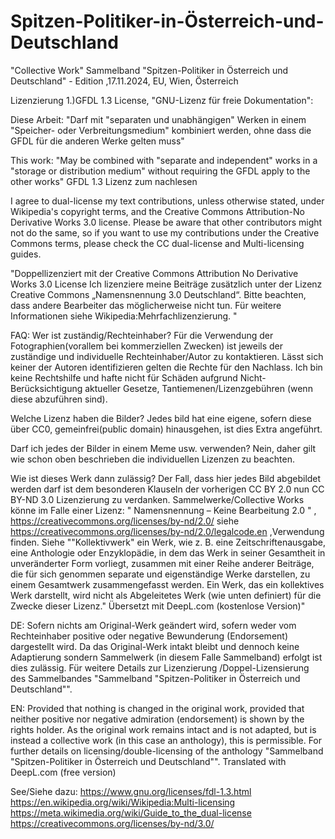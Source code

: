 # Spitzen-Politiker-in-Österreich-und-Deutschland
"Collective Work" Sammelband "Spitzen-Politiker in Österreich und Deutschland" - Edition ,17.11.2024, EU, Wien, Österreich

Lizenzierung
1.)GFDL 1.3 License, "GNU-Lizenz für freie Dokumentation":

Diese Arbeit:
"Darf mit "separaten und unabhängigen" Werken in einem "Speicher- oder Verbreitungsmedium" kombiniert werden, ohne dass die GFDL für die anderen Werke gelten muss"

This work: "May be combined with "separate and independent" works in a "storage or distribution medium" without requiring the GFDL apply to the other works"
GFDL 1.3 Lizenz zum nachlesen

I agree to dual-license my text contributions, unless otherwise stated, under Wikipedia's copyright terms, and the Creative Commons Attribution-No Derivative Works 3.0 license. Please be aware that other contributors might not do the same, so if you want to use my contributions under the Creative Commons terms, please check the CC dual-license and Multi-licensing guides. 


"Doppellizenziert mit der Creative Commons Attribution No Derivative Works 3.0 License Ich lizenziere meine Beiträge zusätzlich unter der Lizenz Creative Commons „Namensnennung 3.0 Deutschland“. Bitte beachten, dass andere Bearbeiter das möglicherweise nicht tun. Für weitere Informationen siehe Wikipedia:Mehrfachlizenzierung. "

FAQ:
Wer ist zuständig/Rechteinhaber?
Für die Verwendung der Fotographien(vorallem bei kommerziellen Zwecken) ist jeweils der zuständige und individuelle Rechteinhaber/Autor zu kontaktieren.
Lässt sich keiner der Autoren identifizieren gelten die Rechte für den Nachlass.
Ich bin keine Rechtshilfe und hafte nicht für Schäden aufgrund Nicht-Berücksichtigung aktueller Gesetze, Tantiemenen/Lizenzgebühren (wenn diese abzuführen sind).

Welche Lizenz haben die Bilder?
Jedes bild hat eine eigene, sofern diese über CC0, gemeinfrei(public domain) hinausgehen, ist dies Extra angeführt.

Darf ich jedes der Bilder in einem Meme usw. verwenden?
Nein, daher gilt wie schon oben beschrieben die individuellen Lizenzen zu beachten.

Wie ist dieses Werk dann zulässig?
Der Fall, dass hier jedes Bild abgebildet werden darf ist  dem besonderen Klauseln der vorherigen CC BY 2.0 nun CC BY-ND 3.0 Lizenzierung zu verdanken.
Sammelwerke/Collective Works könne im Falle einer Lizenz: " Namensnennung – Keine Bearbeitung 2.0 " , https://creativecommons.org/licenses/by-nd/2.0/ 
siehe https://creativecommons.org/licenses/by-nd/2.0/legalcode.en ,Verwendung finden.
Siehe ""Kollektivwerk" ein Werk, wie z. B. eine Zeitschriftenausgabe, eine Anthologie oder 
Enzyklopädie, in dem das Werk in seiner Gesamtheit in unveränderter Form vorliegt, 
zusammen mit einer Reihe anderer Beiträge, die für sich genommen separate und 
eigenständige Werke darstellen, zu einem Gesamtwerk zusammengefasst werden. 
 Ein Werk, das ein kollektives Werk darstellt, wird nicht als 
Abgeleitetes Werk (wie unten definiert) für die Zwecke dieser Lizenz." Übersetzt mit DeepL.com (kostenlose Version)"

DE: Sofern nichts am Original-Werk geändert wird, sofern weder vom Rechteinhaber positive oder negative Bewunderung (Endorsement) dargestellt wird.
Da das Original-Werk intakt bleibt und dennoch keine Adaptierung sondern Sammelwerk (in diesem Falle Sammelband) erfolgt ist dies zulässig.
Für weitere Details zur Lizenzierung /Doppel-Lizensierung des Sammelbandes "Sammelband "Spitzen-Politiker in Österreich und Deutschland"".

EN: Provided that nothing is changed in the original work, provided that neither positive nor negative admiration (endorsement) is shown by the rights holder.
As the original work remains intact and is not adapted, but is instead a collective work (in this case an anthology), this is permissible.
For further details on licensing/double-licensing of the anthology "Sammelband "Spitzen-Politiker in Österreich und Deutschland"".
Translated with DeepL.com (free version)

See/Siehe dazu:
https://www.gnu.org/licenses/fdl-1.3.html 
https://en.wikipedia.org/wiki/Wikipedia:Multi-licensing 
https://meta.wikimedia.org/wiki/Guide_to_the_dual-license 
https://creativecommons.org/licenses/by-nd/3.0/
